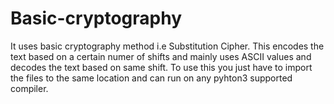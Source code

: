 # Basic-cryptography
It uses basic cryptography method i.e Substitution Cipher.
This encodes the text based on a certain numer of shifts and mainly uses ASCII values and decodes the text based on same shift.
To use this you just have to import the files to the same location and can run on any pyhton3 supported compiler.
